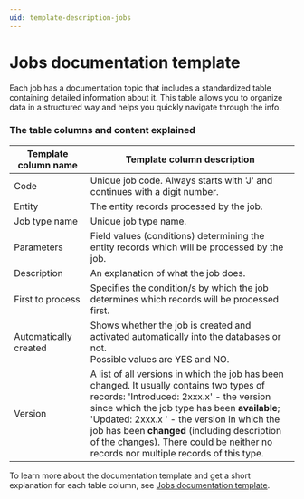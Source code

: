 ```yaml
---
uid: template-description-jobs
---
```


# Jobs documentation template 

Each job has a documentation topic that includes a standardized table containing detailed information about it. This table allows you to organize data in a structured way and helps you quickly navigate through the info.

### The table columns and content explained


| **Template column name** | **Template column description**|
|--------------------------|--------------------------------|
| Code                     | Unique job code. Always starts with 'J' and continues with a digit number.|
| Entity                   | The entity records processed by the job.|
| Job type name            | Unique job type name.|
| Parameters               | Field values (conditions) determining the entity records which will be processed by the job. |
| Description              | An explanation of what the job does.|
| First to process         | Specifies the condition/s by which the job determines which records will be processed first. |
| Automatically created | Shows whether the job is created and activated automatically into the databases or not.<br> Possible values are YES and NO.|
| Version                  | A list of all versions in which the job has been changed. It usually contains two types of records: 'Introduced: 2xxx.x' - the version since which the job type has been **available**; <br> 'Updated: 2xxx.x ' - the version in which the job has been **changed** (including description of the changes). There could be neither no records nor multiple records of this type. |

To learn more about the documentation template and get a short explanation for each table column, see [Jobs documentation template](template.md).
